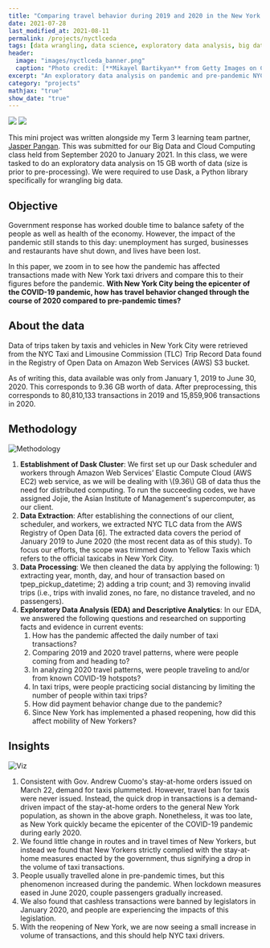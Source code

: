 ```yaml
---
title: "Comparing travel behavior during 2019 and 2020 in the New York City Taxi and Limousine Commission trip records"
date: 2021-07-28
last_modified_at: 2021-08-11
permalink: /projects/nyctlceda
tags: [data wrangling, data science, exploratory data analysis, big data]
header:
  image: "images/nyctlceda_banner.png"
  caption: "Photo credit: [**Mikayel Bartikyan** from Getty Images on Canva](https://www.shutterstock.com/image-photo/nyc-cabstaxinew-york-america-times-square-686662231)"
excerpt: "An exploratory data analysis on pandemic and pre-pandemic NYC TLC data using Dask."
category: "projects"
mathjax: "true"
show_date: "true"
---
```


[![](https://img.shields.io/badge/Jupyter-View_Notebook-F37626?logo=jupyter)](https://github.com/nkespiritu/bdcc-mp2/blob/e299508dccd35b420be67d2f4fedf38419ef2e3a/T3_LT6A_BDCC_MP2.ipynb)       [![](https://img.shields.io/badge/Github-View_HTML-181717?logo=github)](https://github.com/nkespiritu/bdcc-mp2/blob/e299508dccd35b420be67d2f4fedf38419ef2e3a/T3_LT6A_BDCC_MP2.html)

This mini project was written alongside my Term 3 learning team partner, [Jasper Pangan](https://www.linkedin.com/in/jasperkristianpangan/). This was submitted for our Big Data and Cloud Computing class held from September 2020 to January 2021. In this class, we were tasked to do an exploratory data analysis on 15 GB worth of data (size is prior to pre-processing). We were required to use Dask, a Python library specifically for wrangling big data.

## Objective

Government response has worked double time to balance safety of the people as well as health of the economy. However, the impact of the pandemic still stands to this day: unemployment has surged, businesses and restaurants have shut down, and lives have been lost.

In this paper, we zoom in to see how the pandemic has affected transactions made with New York taxi drivers and compare this to their figures before the pandemic. **With New York City being the epicenter of the COVID-19 pandemic, how has travel behavior changed through the course of 2020 compared to pre-pandemic times?**

## About the data

Data of trips taken by taxis and vehicles in New York City were retrieved from the NYC Taxi and Limousine Commission (TLC) Trip Record Data found in the Registry of Open Data on Amazon Web Services (AWS) S3 bucket.

As of writing this, data available was only from January 1, 2019 to June 30, 2020. This corresponds to  9.36  GB worth of data. After preprocessing, this corresponds to  80,810,133  transactions in 2019 and  15,859,906  transactions in 2020.

## Methodology

<img src="{{ site.url }}{{ site.baseurl }}/images/workflow.png" alt="Methodology">

1. **Establishment of Dask Cluster**: We first set up our Dask scheduler and workers through Amazon Web Services’ Elastic Compute Cloud (AWS EC2) web service, as we will be dealing with \\(9.36\\) GB of data thus the need for distributed computing. To run the succeeding codes, we have assigned Jojie, the Asian Institute of Management's supercomputer, as our client.
2. **Data Extraction**: After establishing the connections of our client, scheduler, and workers, we extracted NYC TLC data from the AWS Registry of Open Data [6]. The extracted data covers the period of January 2019 to June 2020 (the most recent data as of this study). To focus our efforts, the scope was trimmed down to Yellow Taxis which refers to the official taxicabs in New York City.
3. **Data Processing**: We then cleaned the data by applying the following: 1) extracting year, month, day, and hour of transaction based on tpep_pickup_datetime; 2) adding a trip count; and 3) removing invalid trips (i.e., trips with invalid zones, no fare, no distance traveled, and no passengers).
4. **Exploratory Data Analysis (EDA) and Descriptive Analytics**: In our EDA, we answered the following questions and researched on supporting facts and evidence in current events:
    1. How has the pandemic affected the daily number of taxi transactions?
    2. Comparing 2019 and 2020 travel patterns, where were people coming from and heading to?
    3. In analyzing 2020 travel patterns, were people traveling to and/or from known COVID-19 hotspots?
    4. In taxi trips, were people practicing social distancing by limiting the number of people within taxi trips?
    5. How did payment behavior change due to the pandemic?
    6. Since New York has implemented a phased reopening, how did this affect mobility of New Yorkers?

## Insights

<img src="{{ site.url }}{{ site.baseurl }}/images/nyctlceda_viz.png" alt="Viz">

1. Consistent with Gov. Andrew Cuomo's stay-at-home orders issued on March 22, demand for taxis plummeted. However, travel ban for taxis were never issued. Instead, the quick drop in transactions is a demand-driven impact of the stay-at-home orders to the general New York population, as shown in the above graph. Nonetheless, it was too late, as New York quickly became the epicenter of the COVID-19 pandemic during early 2020.
2. We found little change in routes and in travel times of New Yorkers, but instead we found that New Yorkers strictly complied with the stay-at-home measures enacted by the government, thus signifying a drop in the volume of taxi transactions. 
3. People usually travelled alone in pre-pandemic times, but this phenomenon increased during the pandemic. When lockdown measures eased in June 2020, couple passengers gradually increased.
4. We also found that cashless transactions were banned by legislators in January 2020, and people are experiencing the impacts of this legislation. 
5. With the reopening of New York, we are now seeing a small increase in volume of transactions, and this should help NYC taxi drivers.